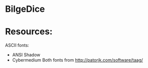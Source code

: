 # BilgeDice

# Resources:
ASCII fonts:
* ANSI Shadow
* Cybermedium
Both fonts from http://patorjk.com/software/taag/

